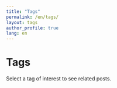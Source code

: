 ```yaml
---
title: "Tags"
permalink: /en/tags/
layout: tags
author_profile: true
lang: en
---
```


<div class="tags-content-en">
  <h1>Tags</h1>
  <p>Select a tag of interest to see related posts.</p>
</div> 
